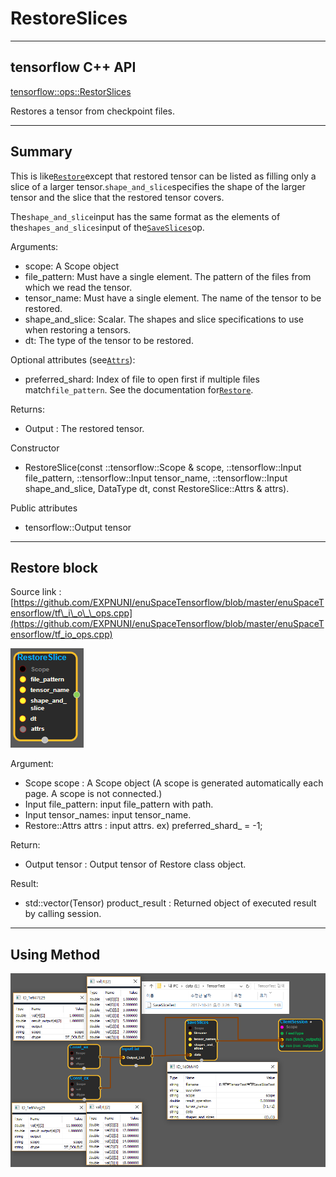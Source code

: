 # RestoreSlices

---

## tensorflow C++ API

[tensorflow::ops::RestorSlices](https://www.tensorflow.org/api_docs/cc/class/tensorflow/ops/restore-slice)

Restores a tensor from checkpoint files.

---

## Summary

This is like[`Restore`](https://www.tensorflow.org/api_docs/cc/class/tensorflow/ops/restore.html#classtensorflow_1_1ops_1_1_restore)except that restored tensor can be listed as filling only a slice of a larger tensor.`shape_and_slice`specifies the shape of the larger tensor and the slice that the restored tensor covers.

The`shape_and_slice`input has the same format as the elements of the`shapes_and_slices`input of the[`SaveSlices`](https://www.tensorflow.org/api_docs/cc/class/tensorflow/ops/save-slices.html#classtensorflow_1_1ops_1_1_save_slices)op.

Arguments:

* scope: A Scope object
* file\_pattern: Must have a single element. The pattern of the files from which we read the tensor.
* tensor\_name: Must have a single element. The name of the tensor to be restored.
* shape\_and\_slice: Scalar. The shapes and slice specifications to use when restoring a tensors.
* dt: The type of the tensor to be restored.

Optional attributes \(see[`Attrs`](https://www.tensorflow.org/api_docs/cc/struct/tensorflow/ops/restore-slice/attrs.html#structtensorflow_1_1ops_1_1_restore_slice_1_1_attrs)\):

* preferred\_shard: Index of file to open first if multiple files match`file_pattern`. See the documentation for[`Restore`](https://www.tensorflow.org/api_docs/cc/class/tensorflow/ops/restore.html#classtensorflow_1_1ops_1_1_restore).

Returns:

* Output : The restored tensor.

Constructor

* RestoreSlice\(const ::tensorflow::Scope & scope, ::tensorflow::Input file\_pattern, ::tensorflow::Input tensor\_name, ::tensorflow::Input shape\_and\_slice, DataType dt, const RestoreSlice::Attrs & attrs\).

Public attributes

* tensorflow::Output tensor 

---

## Restore block

Source link : [https://github.com/EXPNUNI/enuSpaceTensorflow/blob/master/enuSpaceTensorflow/tf\_i\_o\_\_ops.cpp](https://github.com/EXPNUNI/enuSpaceTensorflow/blob/master/enuSpaceTensorflow/tf_io_ops.cpp)

![](/assets/io_RestoreSlices_Symbol.png)

Argument:

* Scope scope : A Scope object \(A scope is generated automatically each page. A scope is not connected.\)
* Input file\_pattern: input file\_pattern with path.
* Input tensor\_names: input tensor\_name.
* Restore::Attrs attrs : input attrs. ex\) preferred\_shard\_ = -1;

Return:

* Output  tensor : Output  tensor of Restore class object.  

Result:

* std::vector\(Tensor\) product\_result : Returned object of executed result by calling session.

---

## Using Method

![](/assets/io_SaveSlices_Method.png)

